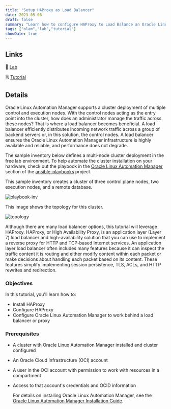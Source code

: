```yaml
---
title: "Setup HAProxy as Load Balancer"
date: 2023-05-06
draft: false
summary: "Learn how to configure HAProxy to Load Balance an Oracle Linux Automation Manager Cluster."
tags: ["olam","lab","tutorial"]
showDate: true
---
```


## Links

:crescent_moon: [Lab](https://luna.oracle.com/lab/1d19c310-b6d6-40a9-aa2b-44dee29a8f31)

:spiral_notepad: [Tutorial](https://docs.oracle.com/en/learn/olam-haproxy-cluster)

## Details

Oracle Linux Automation Manager supports a cluster deployment of multiple control and execution nodes. With the control nodes acting as the entry point into the cluster, how does an administrator manage the traffic across these nodes? That is where a load balancer becomes beneficial. A load balancer efficiently distributes incoming network traffic across a group of backend servers or, in this solution, the control nodes. A load balancer ensures the Oracle Linux Automation Manager infrastructure is highly available and reliable, and performance does not degrade.

The sample inventory below defines a multi-node cluster deployment in the free lab environment. To help automate the cluster installation on your hardware, check out the playbook in the [Oracle Linux Automation Manager](https://https://github.com/oracle-samples/ansible-playbooks/tree/main/playbooks/OLAM/cluster-plus-hop-node) section of the [ansible-playbooks](https://github.com/oracle-samples/ansible-playbooks) project.

This sample inventory creates a cluster of three control plane nodes, two execution nodes, and a remote database.

![playbook-inv](./images/playbook-inv.png " ")

This image shows the topology for this cluster.

![topology](./images/topology.png " ")

Although there are many load balancer options, this tutorial will leverage HAProxy. HAProxy, or High Availability Proxy, is an application layer (Layer 7) load balancer and high-availability solution that you can use to implement a reverse proxy for HTTP and TCP-based Internet services. An application layer load balancer often includes many features because it can inspect the traffic content it is routing and either modify content within each packet or make decisions about handling each packet based on its content. These features simplify implementing session persistence, TLS, ACLs, and HTTP rewrites and redirection.

### Objectives

In this tutorial, you'll learn how to:

- Install HAProxy
- Configure HAProxy
- Configure Oracle Linux Automation Manager to work behind a load balancer or proxy

### Prerequisites

- A cluster with Oracle Linux Automation Manager installed and cluster configured
- An Oracle Cloud Infrastructure (OCI) account
- A user in the OCI account with permission to work with resources in a compartment
- Access to that account's credentials and OCID information
  
  For details on installing Oracle Linux Automation Manager, see the [Oracle Linux Automation Manager Installation Guide](https://docs.oracle.com/en/operating-systems/oracle-linux-automation-manager/).
